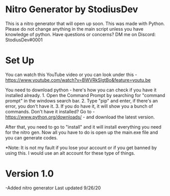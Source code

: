 # Nitro Generator by StodiusDev
This is a nitro generator that will open up soon. This was made with Python. Please do not change anything in the main script unless you have knowledge of python. Have questions or concerns? DM me on Discord: StodiusDev#0001

# Set Up

You can watch this YouTube video or you can look under this - https://www.youtube.com/watch?v=BWVRkSlgtBo&feature=youtu.be

You need to download python - here's how you can check if you have it installed already.
    1. Open the Command Prompt by searching for "command prompt" in the windows search bar.
    2. Type "pip" and enter, if there's an error, you don't have it.
    3. If you do have it, it will show you a bunch of commands.
Don't have it installed? Go to - https://www.python.org/downloads/ - and download the latest version.

After that, you need to go to "install" and it will install everything you need for the nitro gen.
Now all you have to do is open up the main.exe file and you can generate codes.

*Note: It is not my fault if you lose your account or if you get banned by using this. I would use an alt account for these type of things.

# Version 1.0
-Added nitro generator
Last updated 9/26/20
